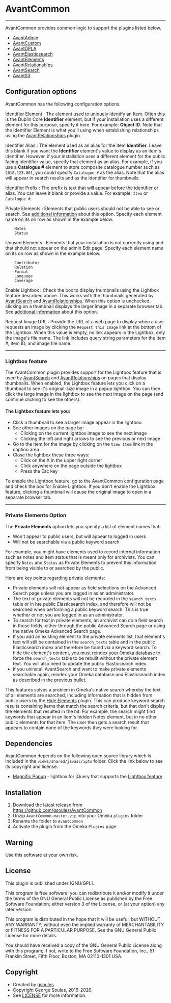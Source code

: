 # AvantCommon

---
 
AvantCommon provides common logic to support the plugins listed below.  
 
* [AvantAdmin]
* [AvantCustom]
* [AvantDPLA]
* [AvantElasticsearch]
* [AvantElements]
* [AvantRelationships]
* [AvantSearch]
* [AvantS3]

## Configuration options

AvantCommon has the following configuration options.

Identifier Element
:   The element used to uniquely identify an Item. Often this is the Dublin Core **Identifier** element,
    but if your installation uses a different element for this purpose, specify it here. For example:
    **Object ID**. Note that the Identifier Element is what you'll using when establishing relationships
    using the [AvantRelationships] plugin.

Identifier Alias
:   The element used as an alias for the item **Identifier**. Leave this blank if you want the **Identifier**
    element's value to display as an item's identifier. However, if your installation uses a different
    element for the public facing identifier value, specify that element as an alias. For example, if you use
    a **Catalogue #** element to store composite catalogue number such as `2018.123.001`, you could specify
    `Catalogue #` as the alias. Note that the alias will appear in search results and as the
    identifier for thumbnails.

Identifier Prefix
:   The prefix is text that will appear before the identifier or alias. You can leave it blank or
    provide a value. For example: `Item` or `Catalogue #`.

Private Elements
:   Elements that public users should not be able to see or search.
    See [additional information](#private-elements-option) about this option.
    Specify each element name on its on row as shown in the example below.

```
    Notes
    Status
```

Unused Elements
:   Elements that your installation is not currently using and that should not appear on the admin
    Edit page. Specify each element name on its on row as shown in the example below.

```
    Contributor
    Relation
    Format
    Language
    Coverage
```

Enable Lightbox
:   Check the box to display thumbnails using the Lightbox feature described above. This works with
    the thumbnails generated by [AvantSearch] and [AvantRelationships]. When this option is unchecked,
    clicking on a thumbnail displays the larger image in a separate browser tab.
    See [additional information](#lightbox-feature) about this option.


Request Image URL
:    Provide the URL of a web page to display when a user requests an image by clicking the
     `Request this Image` link at the bottom of the Lightbox. When this value is empty, no
     link appears in the Lightbox, only the image's file name. The link includes query string
     parameters for the Item #, item ID, and image file name.

--- 

### Lightbox feature

The AvantCommon plugin provides support for the Lightbox feature that is used by [AvantSearch]
and [AvantRelationships]
on pages that display thumbnails. When enabled, the Lightbox feature lets you click on a thumbnail to see it's
original-size image in a popup lightbox. You can then click the large image in the lightbox to see the next image on
the page (and continue clicking to see the others).

#### The Lightbox feature lets you:
-   Click a thumbnail to see a larger image appear in the lightbox.
-   See other images on the page by:
    -   Clicking on the current lightbox image to see the next image
    -   Clicking the left and right arrows to see the previous or next image
-   Go to the item for the image by clicking on the `View Item` link  in the caption area
-   Close the lightbox these three ways:
    -   Click on the X in the upper right corner
    -   Click anywhere on the page outside the lightbox
    -   Press the Esc key

To enable the Lightbox feature, go to the AvantCommon configuration page and check the box for Enable Lightbox.
If you don't enable the Lightbox feature, clicking a thumbnail will cause the original image to open in a separate browser tab.

---
### Private Elements Option
The **Private Elements** option lets you specify a list of element names that:

-   Won't appear to public users, but will appear to logged in users
-   Will not be searchable via a public keyword search

For example, you might have elements used to record internal information such as notes and item status that
is meant only for archivists. You can specify `Notes` and `Status` as Private Elements
to prevent this information from being visible to or searched by the public.

Here are key points regarding private elements:

-   Private elements will not appear as field selections on the Advanced Search page unless
    you are logged in as an administrator.
-   The text of private elements will not be recorded in the `search_texts` table or in hte public
    Elasticsearch index, and therefore will not be searched when performing a public keyword search.
    This is true whether or not you are logged in as an administrator.
-   To search for text in private elements, an archivist can do a field search in those
    fields, either through the public Advanced Search page or using the native Omeka Advanced Search page.
-   If you add an existing element to the private elements list, that element's text will still be
    contained in the `search_texts` table and in the public Elasticsearch index and therefore be found
    via a keyword search. To hide the element's content, you must
    [reindex your Omeka database](https://omeka.org/classic/docs/Admin/Settings/Search_Settings/) to force the `search_texts` table to be rebuilt without the private element text. You will also need to update the public Elasticsearch index.
-   If you uninstall AvantSearch and want to make private elements searchable again, reindex
    your Omeka database and Elasticsearch index as described in the previous bullet.
 
This features solves a problem in Omeka's native search whereby the text of all elements are searched, including
information that is hidden from public users by the [Hide Elements](http://omeka.org/classic/plugins/HideElements/)
plugin. This can produce keyword search results containing items that match the
search criteria, but that don't display the elements that resulted in the hit. For example, the search might
find keywords that appear in an item's hidden Notes element, but in no other public elements for that item. The user
then gets a search result that appears to contain none of the keywords they were looking for.

## Dependencies
AvantCommon depends on the following open source library which is included in the `views/shared/javascripts` folder.
Click the link below to see its copyright and license.

-   [Magnific Popup](https://github.com/dimsemenov/Magnific-Popup/) - lightbox for jQuery that supports the
    [Lightbox feature](#lightbox-feature)

## Installation

1. Download the latest release from <https://github.com/gsoules/AvantCommon>
1. Unzip `AvantCommon-master.zip` into your Omeka `plugins` folder
1. Rename the folder to `AvantCommon`
1. Activate the plugin from the Omeka `Plugins` page

## Warning

Use this software at your own risk.

##  License

This plugin is published under [GNU/GPL].

This program is free software; you can redistribute it and/or modify it under
the terms of the GNU General Public License as published by the Free Software
Foundation; either version 3 of the License, or (at your option) any later
version.

This program is distributed in the hope that it will be useful, but WITHOUT
ANY WARRANTY; without even the implied warranty of MERCHANTABILITY or FITNESS
FOR A PARTICULAR PURPOSE. See the GNU General Public License for more
details.

You should have received a copy of the GNU General Public License along with
this program; if not, write to the Free Software Foundation, Inc.,
51 Franklin Street, Fifth Floor, Boston, MA 02110-1301 USA.

Copyright
---------

-   Created by [gsoules](https://github.com/gsoules)
-   Copyright George Soules, 2016-2020.
-   See [LICENSE](https://github.com/gsoules/AvantRelationships/blob/master/LICENSE) for more information.


[AvantAdmin]:         ../avantadmin/avantadmin.md
[AvantCommon]:        ../avantcommon/avantcommon.md
[AvantCustom]:        ../avantcustom/avantcustom.md
[AvantDPLA]:          ../avantdpla/avantdpla.md
[AvantElements]:      ../avantelements/avantelements.md
[AvantElasticsearch]: ../avantelasticsearch/avantelasticsearch.md
[AvantRelationships]: ../avantrelationships/avantrelationships.md
[AvantSearch]:        ../avantsearch/avantsearch.md
[AvantS3]:            ../avants3/avants3.md